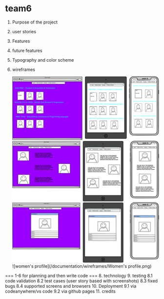 # team6

1. Purpose of the project
2. user stories
3. Features
4. future features
5. Typography and color scheme
6. wireframes

   ![home page](documentation/wireframes/Home_page.png)
   ![meet the team](/documentation/wireframes/Meet_the_team_page.png)
   ![quiz](/documentation/wireframes/Quiz_page.png)
   ![women's profile](/documentation/wireframes/Women\'s profile.png)

=== 1-6 for planning and then write code ===
8. technology
9. testing
   8.1 code validation
   8.2 test cases (user story based with screenshots)
   8.3 fixed bugs
   8.4 supported screens and browsers
10. Deployment
   9.1 via codeanywhere/vs code
   9.2 via github pages
11. credits
